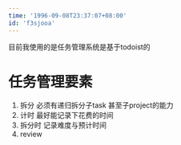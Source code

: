```yaml
---
time: '1996-09-08T23:37:07+08:00'
id: 'f3sjooa'
---
```


目前我使用的是任务管理系统是基于todoist的
# 任务管理要素
1. 拆分 必须有递归拆分子task 甚至子project的能力
2. 计时 最好能记录下花费的时间
3. 拆分时 记录难度与预计时间
4. review